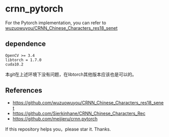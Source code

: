 # crnn_pytorch

For the Pytorch implementation, you can refer to [wuzuowuyou/CRNN_Chinese_Characters_res18_senet](https://github.com/wuzuowuyou/CRNN_Chinese_Characters_res18_senet)


## dependence
```
OpenCV >= 3.4
libtorch = 1.7.0
cuda10.2
```
本git在上述环境下没有问题，在libtorch其他版本应该也是可以的。


## References
- https://github.com/wuzuowuyou/CRNN_Chinese_Characters_res18_senet
- https://github.com/Sierkinhane/CRNN_Chinese_Characters_Rec
- https://github.com/meijieru/crnn.pytorch

If this repository helps you，please star it. Thanks.
